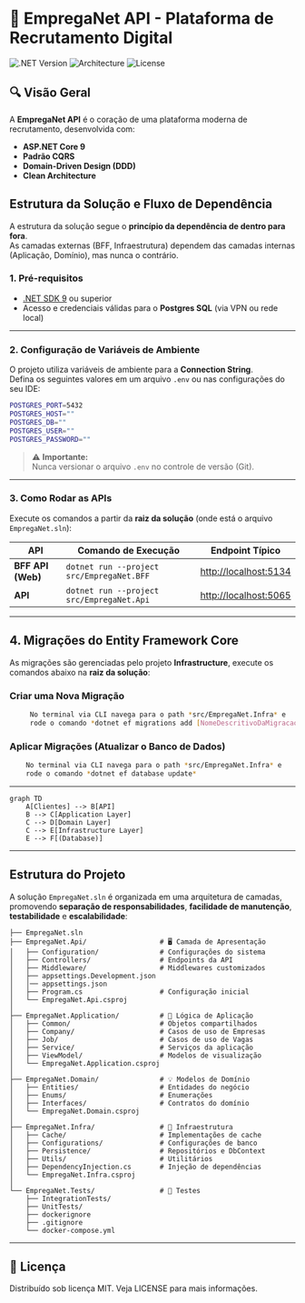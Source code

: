 # 🚀 EmpregaNet API - Plataforma de Recrutamento Digital

![.NET Version](https://img.shields.io/badge/.NET-9.0-blue)
![Architecture](https://img.shields.io/badge/Architecture-Clean%20Architecture-green)
![License](https://img.shields.io/badge/License-MIT-orange)

## 🔍 Visão Geral

A **EmpregaNet API** é o coração de uma plataforma moderna de recrutamento, desenvolvida com:

- **ASP.NET Core 9**
- **Padrão CQRS**
- **Domain-Driven Design (DDD)**
- **Clean Architecture**

## Estrutura da Solução e Fluxo de Dependência

A estrutura da solução segue o **princípio da dependência de dentro para fora**.  
As camadas externas (BFF, Infraestrutura) dependem das camadas internas (Aplicação, Domínio), mas nunca o contrário.


### 1. Pré-requisitos

- [.NET SDK 9](https://dotnet.microsoft.com/download/dotnet/9.0) ou superior  
- Acesso e credenciais válidas para o **Postgres SQL** (via VPN ou rede local)

---

### 2. Configuração de Variáveis de Ambiente

O projeto utiliza variáveis de ambiente para a **Connection String**.  
Defina os seguintes valores em um arquivo `.env` ou nas configurações do seu IDE:

```bash
POSTGRES_PORT=5432
POSTGRES_HOST=""
POSTGRES_DB=""
POSTGRES_USER=""
POSTGRES_PASSWORD=""
```

> ⚠️ **Importante:**  
> Nunca versionar o arquivo `.env` no controle de versão (Git).

---

### 3. Como Rodar as APIs

Execute os comandos a partir da **raiz da solução** (onde está o arquivo `EmpregaNet.sln`):

| API | Comando de Execução | Endpoint Típico |
|------|----------------------|----------------|
| **BFF API (Web)** | `dotnet run --project src/EmpregaNet.BFF` | [http://localhost:5134](http://localhost:5134/swagger/index.html) |
| **API** | `dotnet run --project src/EmpregaNet.Api` | [http://localhost:5065](http://localhost:5065/swagger/index.html) |

---

## 4. Migrações do Entity Framework Core

As migrações são gerenciadas pelo projeto **Infrastructure**, execute os comandos abaixo na **raiz da solução**:

### Criar uma Nova Migração

```bash
     No terminal via CLI navega para o path *src/EmpregaNet.Infra* e
     rode o comando *dotnet ef migrations add [NomeDescritivoDaMigracao]  --context PostgreSqlContext --output-dir Persistence/Migrations*
 ```

### Aplicar Migrações (Atualizar o Banco de Dados) 
```bash
    No terminal via CLI navega para o path *src/EmpregaNet.Infra* e 
    rode o comando *dotnet ef database update* 
```

---

```mermaid
graph TD
    A[Clientes] --> B[API]
    B --> C[Application Layer]
    C --> D[Domain Layer]
    C --> E[Infrastructure Layer]
    E --> F[(Database)]
```
--- 

## Estrutura do Projeto

A solução `EmpregaNet.sln` é organizada em uma arquitetura de camadas, promovendo **separação de responsabilidades**, **facilidade de manutenção**, **testabilidade** e **escalabilidade**:

```
├── EmpregaNet.sln
├── EmpregaNet.Api/                  # 🖥️ Camada de Apresentação
│   ├── Configuration/               # Configurações do sistema
│   ├── Controllers/                 # Endpoints da API
│   ├── Middleware/                  # Middlewares customizados
│   ├── appsettings.Development.json
│   │── appsettings.json  
│   ├── Program.cs                   # Configuração inicial
│   └── EmpregaNet.Api.csproj
│
├── EmpregaNet.Application/          # 🧠 Lógica de Aplicação
│   ├── Common/                      # Objetos compartilhados
│   ├── Company/                     # Casos de uso de Empresas
│   ├── Job/                         # Casos de uso de Vagas
│   ├── Service/                     # Serviços da aplicação
│   ├── ViewModel/                   # Modelos de visualização
│   └── EmpregaNet.Application.csproj
│
├── EmpregaNet.Domain/               # 💡 Modelos de Domínio
│   ├── Entities/                    # Entidades do negócio
│   ├── Enums/                       # Enumerações
│   ├── Interfaces/                  # Contratos do domínio
│   └── EmpregaNet.Domain.csproj
│
├── EmpregaNet.Infra/                # 🔌 Infraestrutura
│   ├── Cache/                       # Implementações de cache
│   ├── Configurations/              # Configurações de banco
│   ├── Persistence/                 # Repositórios e DbContext
│   ├── Utils/                       # Utilitários
│   ├── DependencyInjection.cs       # Injeção de dependências
│   └── EmpregaNet.Infra.csproj
│
└── EmpregaNet.Tests/                # 🧪 Testes
    ├── IntegrationTests/
    ├── UnitTests/
    ├── dockerignore
    ├── .gitignore
    └── docker-compose.yml
```
---

## 📜 Licença
Distribuído sob licença MIT. Veja LICENSE para mais informações.